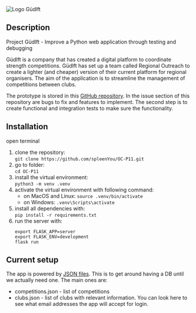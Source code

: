 <img src='https://user.oc-static.com/upload/2020/09/22/16007798203635_P9.png' alt='Logo Güdlft'>

## Description

Project Güdlft - Improve a Python web application through testing and debugging

Güdlft is a company that has created a digital platform to coordinate strength competitions. Güdlft has set up a team called Regional Outreach to create a lighter (and cheaper) version of their current platform for regional organisers. The aim of the application is to streamline the management of competitions between clubs.

The prototype is stored in this [GitHub repository](https://github.com/OpenClassrooms-Student-Center/Python_Testing).
In the issue section of this repository are bugs to fix and features to implement. The second step 
is to create functional and integration tests to make sure the functionality.

## Installation
open terminal
1. clone the repository: <br>
`git clone https://github.com/spleenYou/OC-P11.git`
2. go to folder: <br>
`cd OC-P11`
3. install the virtual environment: <br> 
`python3 -m venv .venv`
4. activate the virtual environment with following command: 
   - on MacOS and Linux: `source .venv/bin/activate`
   - on Windows: `.venv\Scripts\activate` 
5. install all dependencies with: <br>
`pip install -r requirements.txt`
6. run the server with:
    ```
    export FLASK_APP=server
    export FLASK_ENV=development
    flask run
    ```

## Current setup

The app is powered by [JSON files](https://www.tutorialspoint.com/json/json_quick_guide.htm). This is to get around having a DB until we actually need one. The main ones are:
     
* competitions.json - list of competitions
* clubs.json - list of clubs with relevant information. You can look here to see what email addresses the app will accept for login.